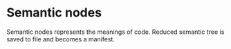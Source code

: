Semantic nodes
===============

Semantic nodes represents the meanings of code.
Reduced semantic tree is saved to file and becomes a manifest.
